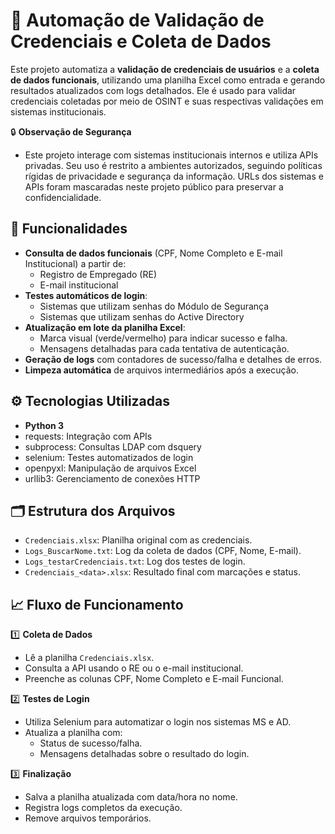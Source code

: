 # 🔐 Automação de Validação de Credenciais e Coleta de Dados

Este projeto automatiza a **validação de credenciais de usuários** e a **coleta de dados funcionais**, utilizando uma planilha Excel como entrada e gerando resultados atualizados com logs detalhados. Ele é usado para validar credenciais coletadas por meio de OSINT e suas respectivas validações em sistemas institucionais.

🔒 **Observação de Segurança**
- Este projeto interage com sistemas institucionais internos e utiliza APIs privadas. Seu uso é restrito a ambientes autorizados, seguindo políticas rígidas de privacidade e segurança da informação. URLs dos sistemas e APIs foram mascaradas neste projeto público para preservar a confidencialidade.

## 🚀 Funcionalidades

- **Consulta de dados funcionais** (CPF, Nome Completo e E-mail Institucional) a partir de:
  - Registro de Empregado (RE)
  - E-mail institucional
- **Testes automáticos de login**:
  - Sistemas que utilizam senhas do Módulo de Segurança 
  - Sistemas que utilizam senhas do Active Directory
- **Atualização em lote da planilha Excel**:
  - Marca visual (verde/vermelho) para indicar sucesso e falha.
  - Mensagens detalhadas para cada tentativa de autenticação.
- **Geração de logs** com contadores de sucesso/falha e detalhes de erros.
- **Limpeza automática** de arquivos intermediários após a execução.

## ⚙️ Tecnologias Utilizadas

- **Python 3**
- requests: Integração com APIs
- subprocess: Consultas LDAP com dsquery
- selenium: Testes automatizados de login
- openpyxl: Manipulação de arquivos Excel
- urllib3: Gerenciamento de conexões HTTP

## 🗂️ Estrutura dos Arquivos

- `Credenciais.xlsx`: Planilha original com as credenciais.
- `Logs_BuscarNome.txt`: Log da coleta de dados (CPF, Nome, E-mail).
- `Logs_testarCredenciais.txt`: Log dos testes de login.
- `Credenciais_<data>.xlsx`: Resultado final com marcações e status.

## 📈 Fluxo de Funcionamento

1️⃣ **Coleta de Dados**
   - Lê a planilha `Credenciais.xlsx`.
   - Consulta a API usando o RE ou o e-mail institucional.
   - Preenche as colunas CPF, Nome Completo e E-mail Funcional.

2️⃣ **Testes de Login**
   - Utiliza Selenium para automatizar o login nos sistemas MS e AD.
   - Atualiza a planilha com:
     - Status de sucesso/falha.
     - Mensagens detalhadas sobre o resultado do login.

3️⃣ **Finalização**
   - Salva a planilha atualizada com data/hora no nome.
   - Registra logs completos da execução.
   - Remove arquivos temporários.

